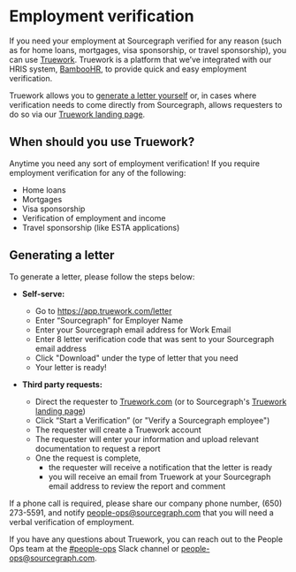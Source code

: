 # Employment verification

If you need your employment at Sourcegraph verified for any reason (such as for home loans, mortgages, visa sponsorship, or travel sponsorship), you can use [Truework](https://www.truework.com/). Truework is a platform that we’ve integrated with our HRIS system, [BambooHR](https://sourcegraph.bamboohr.com/login.php?r=%2Fhome%2F), to provide quick and easy employment verification.

Truework allows you to [generate a letter yourself](https://app.truework.com/letter) or, in cases where verification needs to come directly from Sourcegraph, allows requesters to do so via our [Truework landing page](https://www.truework.com/verifications/sourcegraph-employment-verification/).

## When should you use Truework?

Anytime you need any sort of employment verification! If you require employment verification for any of the following:

- Home loans
- Mortgages
- Visa sponsorship
- Verification of employment and income
- Travel sponsorship (like ESTA applications)

## Generating a letter

To generate a letter, please follow the steps below:

- **Self-serve:**

  - Go to https://app.truework.com/letter
  - Enter “Sourcegraph” for Employer Name
  - Enter your Sourcegraph email address for Work Email
  - Enter 8 letter verification code that was sent to your Sourcegraph email address
  - Click "Download" under the type of letter that you need
  - Your letter is ready!

- **Third party requests:**
  - Direct the requester to [Truework.com](https://www.truework.com/) (or to Sourcegraph's [Truework landing page](https://www.truework.com/verifications/sourcegraph-employment-verification/))
  - Click “Start a Verification” (or "Verify a Sourcegraph employee")
  - The requester will create a Truework account
  - The requester will enter your information and upload relevant documentation to request a report
  - One the request is complete,
    - the requester will receive a notification that the letter is ready
    - you will receive an email from Truework at your Sourcegraph email address to review the report and comment

If a phone call is required, please share our company phone number, (650) 273-5591, and notify people-ops@sourcegraph.com that you will need a verbal verification of employment.

If you have any questions about Truework, you can reach out to the People Ops team at the [#people-ops](https://sourcegraph.slack.com/archives/CQAGQKC4A) Slack channel or people-ops@sourcegraph.com.
